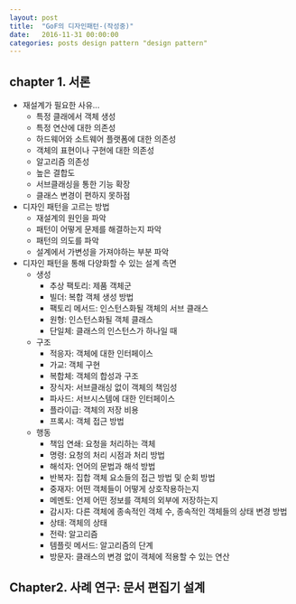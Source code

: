 ```yaml
---
layout: post
title:  "GoF의 디자인패턴-(작성중)"
date:   2016-11-31 00:00:00
categories: posts design pattern "design pattern"
---
```


## chapter 1. 서론

* 재설계가 필요한 사유...
	* 특정 클래에서 객체 생성
	* 특정 연산에 대한 의존성
	* 하드웨어와 소트웨어 플랫폼에 대한 의존성
	* 객체의 표현이나 구현에 대한 의존성
	* 알고리즘 의존성
	* 높은 결합도
	* 서브클래싱을 통한 기능 확장
	* 클래스 변경이 편하지 못하점
* 디자인 패턴을 고르는 방법
	* 재설계의 원인을 파악
	* 패턴이 어떻게 문제를 해결하는지 파악
	* 패턴의 의도를 파악
	* 설계에서 가변성을 가져야하는 부분 파악
* 디자인 패턴을 통해 다양화할 수 있는 설계 측면
	* 생성
		* 추상 팩토리: 제품 객체군
		* 빌더: 복합 객체 생성 방법
		* 팩토리 메서드: 인스턴스화될 객체의 서브 클래스
		* 원형: 인스턴스화될 객체 클래스
		* 단일체: 클래스의 인스턴스가 하나일 때
	* 구조
		* 적응자: 객체에 대한 인터페이스
		* 가교: 객체 구현
		* 복합체: 객체의 합성과 구조
		* 장식자: 서브클래싱 없이 객체의 책임성
		* 파사드: 서브시스템에 대한 인터페이스
		* 플라이급: 객체의 저장 비용
		* 프록시: 객체 접근 방법
	* 행동
		* 책임 연쇄: 요청을 처리하는 객체
		* 명령: 요청의 처리 시점과 처리 방법
		* 해석자: 언어의 문법과 해석 방법
		* 반복자: 집합 객체 요소들의 접근 방법 및 순회 방법
		* 중재자: 어떤 객체들이 어떻게 상호작용하는지
		* 메멘토: 언제 어떤 정보를 객체의 외부에 저장하는지
		* 감시자: 다른 객체에 종속적인 객체 수, 종속적인 객체들의 상태 변경 방법
		* 상태: 객체의 상태
		* 전략: 알고리즘
		* 템플릿 메서드: 알고리즘의 단계
		* 방문자: 클래스의 변경 없이 객체에 적용할 수 있는 연산

## Chapter2. 사례 연구: 문서 편집기 설계	

